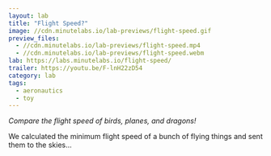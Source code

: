 ```yaml
---
layout: lab
title: "Flight Speed?"
image: //cdn.minutelabs.io/lab-previews/flight-speed.gif
preview_files:
  - //cdn.minutelabs.io/lab-previews/flight-speed.mp4
  - //cdn.minutelabs.io/lab-previews/flight-speed.webm
lab: https://labs.minutelabs.io/flight-speed/
trailer: https://youtu.be/F-lnH22zD54
category: lab
tags:
  - aeronautics
  - toy
---
```


*Compare the flight speed of birds, planes, and dragons!*

We calculated the minimum flight speed of a bunch of flying things and sent them to the skies...

